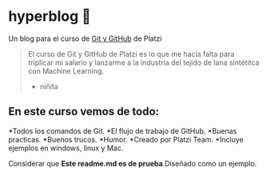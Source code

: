 # hyperblog 🤘
Un blog para el curso de [Git y GitHub](https://platzi.com/clases/1557-git-github/19977-readmemd-es-una-excelente-practica/) de Platzi
>El curso de Git y GitHub de Platzi es lo que me hacia falta para triplicar mi salario y lanzarme a la industria del tejido de lana sintétitca con Machine Learning.
> - niñita

## En este curso vemos de todo:
*Todos los comandos de Git.
*El flujo de trabajo de GitHub.
*Buenas practicas.
*Buenos trucos.
*Humor.
*Creado por Platzi Team.
*Incluye ejemplos en windows, linux y Mac.

Considerar que **Este readme.md es de prueba**.Diseñado como un ejemplo.